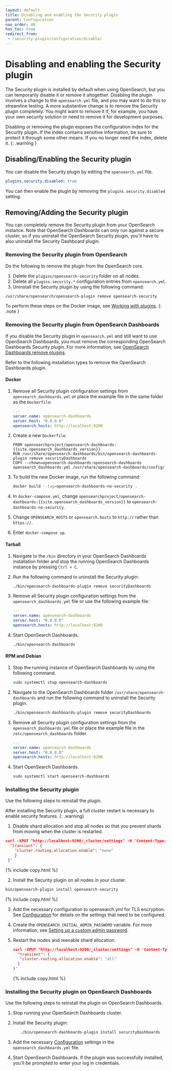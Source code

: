 ```yaml
---
layout: default
title: Disabling and enabling the Security plugin
parent: Configuration
nav_order: 40
has_toc: true
redirect_from: 
 - /security-plugin/configuration/disable/
---
```


# Disabling and enabling the Security plugin

The Security plugin is installed by default when using OpenSearch, but you can temporarily disable it or remove it altogether. Disabling the plugin involves a change to the `opensearch.yml` file, and you may want to do this to streamline testing. A more substantive change is to remove the Security plugin completely. You might want to remove it if, for example, you have your own security solution or need to remove it for development purposes. 

Disabling or removing the plugin exposes the configuration index for the Security plugin. If the index contains sensitive information, be sure to protect it through some other means. If you no longer need the index, delete it.
{: .warning }

## Disabling/Enabling the Security plugin

You can disable the Security plugin by editing the `opensearch.yml` file.   

```yml
plugins.security.disabled: true
```
You can then enable the plugin by removing the `plugins.security.disabled` setting.

## Removing/Adding the Security plugin

You can completely remove the Security plugin from your OpenSearch instance. Note that OpenSearch Dashboards can only run against a secure cluster, so if you uninstall the OpenSearch Security plugin, you'll have to also uninstall the Security Dashboard plugin. 

### Removing the Security plugin from OpenSearch

Do the following to remove the plugin from the OpenSearch core.

1. Delete the `plugins/opensearch-security` folder on all nodes.
1. Delete all `plugins.security.*` configuration entries from `opensearch.yml`.
1. Uninstall the Security plugin by using the following command:

```bash
/usr/share/opensearch/opensearch-plugin remove opensearch-security
```

To perform these steps on the Docker image, see [Working with plugins]({{site.url}}{{site.baseurl}}/opensearch/install/docker#working-with-plugins).
{: .note }

### Removing the Security plugin from OpenSearch Dashboards 

If you disable the Security plugin in `opensearch.yml` and still want to use OpenSearch Dashboards, you must remove the corresponding OpenSearch Dashboards Security plugin. For more information, see [OpenSearch Dashboards remove plugins]({{site.url}}{{site.baseurl}}/install-and-configure/install-dashboards/plugins/#remove-plugins).

Refer to the following installation types to remove the OpenSearch Dashboards plugin.

#### Docker

1. Remove all Security plugin configuration settings from `opensearch_dashboards.yml` or place the example file in the same folder as the `Dockerfile`:

   ```yml
   ---
   server.name: opensearch-dashboards
   server.host: "0.0.0.0"
   opensearch.hosts: http://localhost:9200
   ```

1. Create a new `Dockerfile`:

   ```
   FROM opensearchproject/opensearch-dashboards:{{site.opensearch_dashboards_version}}
   RUN /usr/share/opensearch-dashboards/bin/opensearch-dashboards-plugin remove securityDashboards
   COPY --chown=opensearch-dashboards:opensearch-dashboards opensearch_dashboards.yml /usr/share/opensearch-dashboards/config/
   ```

1. To build the new Docker image, run the following command:

   ```bash
   docker build --tag=opensearch-dashboards-no-security .
   ```

1. In `docker-compose.yml`, change `opensearchproject/opensearch-dashboards:{{site.opensearch_dashboards_version}}` to `opensearch-dashboards-no-security`.
1. Change `OPENSEARCH_HOSTS` or `opensearch.hosts` to `http://` rather than `https://`.
1. Enter `docker-compose up`.

#### Tarball 

1. Navigate to the `/bin` directory in your OpenSearch Dashboards installation folder and stop the running OpenSearch Dashboards instance by pressing `Ctrl + C`.

1. Run the following command to uninstall the Security plugin:

   ```bash
   ./bin/opensearch-dashboards-plugin remove securityDashboards
   ```

1. Remove all Security plugin configuration settings from the `opensearch_dashboards.yml` file or use the following example file: 

   ```yml
   ---
   server.name: opensearch-dashboards
   server.host: "0.0.0.0"
   opensearch.hosts: http://localhost:9200
   ```
   
1. Start OpenSearch Dashboards.
   ```bash
   ./bin/opensearch-dashboards
   ```
   
#### RPM and Debian 

1. Stop the running instance of OpenSearch Dashboards by using the following command. 

   ```bash
   sudo systemctl stop opensearch-dashboards
   ```

1. Navigate to the OpenSearch Dashboards folder `/usr/share/opensearch-dashboards` and run the following command to uninstall the Security plugin.

   ```bash
   ./bin/opensearch-dashboards-plugin remove securityDashboards
   ```

1. Remove all Security plugin configuration settings from the `opensearch_dashboards.yml` file or place the example file in the `/etc/opensearch_dashboards` folder.

   ```yml
   ---
   server.name: opensearch-dashboards
   server.host: "0.0.0.0"
   opensearch.hosts: http://localhost:9200
   ```
1. Start OpenSearch Dashboards.
   ```bash
   sudo systemctl start opensearch-dashboards
   ```

### Installing the Security plugin

Use the following steps to reinstall the plugin. 

After installing the Security plugin, a full cluster restart is necessary to enable security features.
{: .warning}

1. Disable shard allocation and stop all nodes so that you prevent shards from moving when the cluster is restarted.

  ```json
  curl -XPUT "http://localhost:9200/_cluster/settings" -H 'Content-Type: application/json' -d '{
    "transient": {
      "cluster.routing.allocation.enable": "none"
      }
   }'
  ```
  {% include copy.html %}
 
2. Install the Security plugin on all nodes in your cluster.

  ```bash
  bin/opensearch-plugin install opensearch-security
  ```
  {% include copy.html %}
  
3. Add the necessary configuration to opensearch.yml for TLS encryption. See
[Configuration]({{site.url}}{{site.baseurl}}/install-and-configure/configuring-opensearch/security-settings/) for details on the settings that need to be configured.

4. Create the `OPENSEARCH_INITIAL_ADMIN_PASSWORD` variable. For more information, see [Setting up a custom admin password](https://opensearch.org/docs/latest/security/configuration/demo-configuration/#setting-up-a-custom-admin-password).
  
5. Restart the nodes and reenable shard allocation.

   ```json
   curl -XPUT "http://localhost:9200/_cluster/settings" -H 'Content-Type: application/json' -d '{
     "transient": {
      "cluster.routing.allocation.enable": "all"
     }
   }'
   ```
   {% include copy.html %}

### Installing the Security plugin on OpenSearch Dashboards

Use the following steps to reinstall the plugin on OpenSearch Dashboards. 

1. Stop running your OpenSearch Dashboards cluster. 
2. Install the Security plugin:

   ```bash
      ./bin/opensearch-dashboards-plugin install securityDashboards
   ```
   
4. Add the necessary [Configuration]({{site.url}}{{site.baseurl}}/install-and-configure/install-dashboards/tls/) settings in the `opensearch_dashboards.yml` file.
5. Start OpenSearch Dashboards. If the plugin was successfully installed, you'll be prompted to enter your log in credentials.
